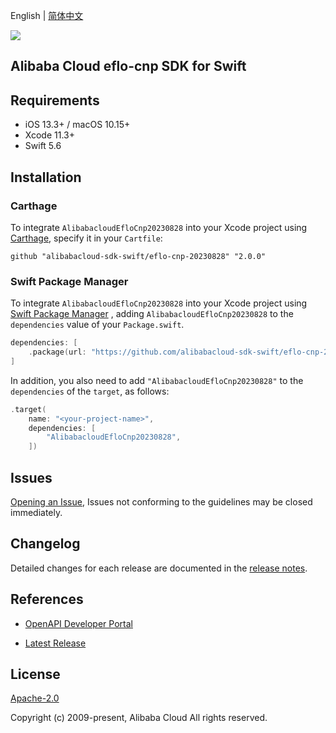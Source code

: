 English | [简体中文](README-CN.md)

![](https://aliyunsdk-pages.alicdn.com/icons/AlibabaCloud.svg)

## Alibaba Cloud eflo-cnp SDK for Swift

## Requirements

- iOS 13.3+ / macOS 10.15+
- Xcode 11.3+
- Swift 5.6

## Installation

### Carthage

To integrate `AlibabacloudEfloCnp20230828` into your Xcode project using [Carthage](https://github.com/Carthage/Carthage), specify it in your `Cartfile`:

```ogdl
github "alibabacloud-sdk-swift/eflo-cnp-20230828" "2.0.0"
```

### Swift Package Manager

To integrate `AlibabacloudEfloCnp20230828` into your Xcode project using [Swift Package Manager](https://swift.org/package-manager/) , adding `AlibabacloudEfloCnp20230828` to the `dependencies` value of your `Package.swift`.

```swift
dependencies: [
    .package(url: "https://github.com/alibabacloud-sdk-swift/eflo-cnp-20230828.git", from: "2.0.0")
]
```

In addition, you also need to add `"AlibabacloudEfloCnp20230828"` to the `dependencies` of the `target`, as follows:

```swift
.target(
    name: "<your-project-name>",
    dependencies: [
        "AlibabacloudEfloCnp20230828",
    ])
```

## Issues

[Opening an Issue](https://github.com/alibabacloud-sdk-swift/eflo-cnp-20230828/issues/new), Issues not conforming to the guidelines may be closed immediately.

## Changelog

Detailed changes for each release are documented in the [release notes](./ChangeLog.txt).

## References

* [OpenAPI Developer Portal](https://next.api.alibabacloud.com/home)
- [Latest Release](https://github.com/alibabacloud-sdk-swift/eflo-cnp-20230828)

## License

[Apache-2.0](http://www.apache.org/licenses/LICENSE-2.0)

Copyright (c) 2009-present, Alibaba Cloud All rights reserved.
